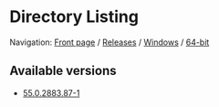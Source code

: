 # Directory Listing

Navigation: [Front page](/) / [Releases](/ungoogled-chromium-binaries/releases/) / [Windows](/ungoogled-chromium-binaries/releases/windows) / [64-bit](/ungoogled-chromium-binaries/releases/windows/64bit)

## Available versions

* [55.0.2883.87-1](/ungoogled-chromium-binaries/releases/windows/64bit/55.0.2883.87-1)


